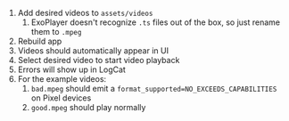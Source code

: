 1. Add desired videos to `assets/videos`
   1. ExoPlayer doesn't recognize `.ts` files out of the box, so just rename them to `.mpeg`
2. Rebuild app
3. Videos should automatically appear in UI
4. Select desired video to start video playback
5. Errors will show up in LogCat
6. For the example videos:
   1. `bad.mpeg` should emit a `format_supported=NO_EXCEEDS_CAPABILITIES` on Pixel devices
   2. `good.mpeg` should play normally
